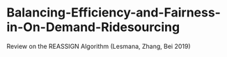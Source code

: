 # Balancing-Efficiency-and-Fairness-in-On-Demand-Ridesourcing
Review on the REASSIGN Algorithm (Lesmana, Zhang, Bei 2019)

